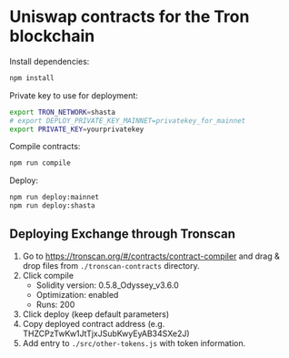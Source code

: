 # Uniswap contracts for the Tron blockchain

Install dependencies:

```bash
npm install
```

Private key to use for deployment:

```bash
export TRON_NETWORK=shasta
# export DEPLOY_PRIVATE_KEY_MAINNET=privatekey_for_mainnet
export PRIVATE_KEY=yourprivatekey
```

Compile contracts:

```bash
npm run compile
```

Deploy:

```bash
npm run deploy:mainnet
npm run deploy:shasta
```

## Deploying Exchange through Tronscan

1. Go to https://tronscan.org/#/contracts/contract-compiler and drag &
   drop files from `./tronscan-contracts` directory.
2. Click compile
   - Solidity version: 0.5.8_Odyssey_v3.6.0
   - Optimization: enabled
   - Runs: 200
3. Click deploy (keep default parameters)
4. Copy deployed contract address (e.g. THZCPzTwKw1JtTjxJSubKwyEyAB34SXe2J)
5. Add entry to `./src/other-tokens.js` with token information.
